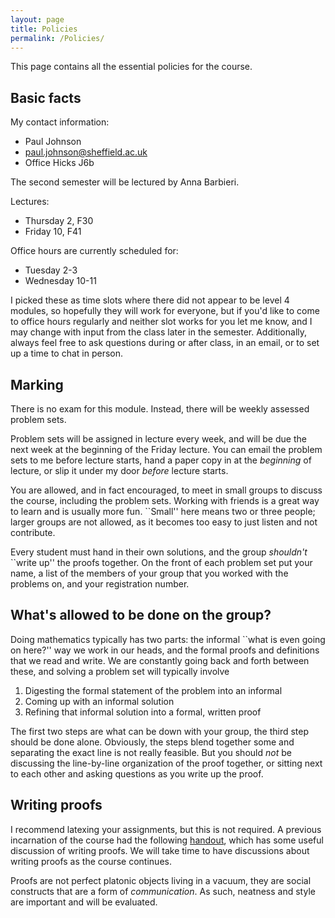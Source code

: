 ```yaml
---
layout: page
title: Policies
permalink: /Policies/
---
```


This page contains all the essential policies for the course.  

Basic facts
------

My contact information:

 - Paul Johnson
 - paul.johnson@sheffield.ac.uk
 - Office Hicks J6b

The second semester will be lectured by Anna Barbieri.

Lectures:
 - Thursday 2, F30
 - Friday 10, F41

Office hours are currently scheduled for:
 - Tuesday 2-3
 - Wednesday 10-11
 
I picked these as time slots where there did not appear to be level 4 modules, so hopefully they will work for everyone, but if you'd like to come to office hours regularly and neither slot works for you let me know, and I may change with input from the class later in the semester.  Additionally, always feel free to ask questions during or after class, in an email, or to set up a time to chat in person.

Marking
------

There is no exam for this module.  Instead, there will be weekly assessed problem sets.

Problem sets will be assigned in lecture every week, and will be due the next week at the beginning of the Friday lecture.  You can email the problem sets to me before lecture starts, hand a paper copy in at the *beginning* of lecture, or slip it under my door *before* lecture starts.  

You are allowed, and in fact encouraged, to meet in small groups to discuss the course, including the problem sets.  Working with friends is a great way to learn and is usually more fun.  ``Small'' here means two or three people; larger groups are not allowed, as it becomes too easy to just listen and not contribute.  

Every student must hand in their own solutions, and the group *shouldn't* ``write up'' the proofs together.  On the front of each problem set put your name, a list of the members of your group that you worked with the problems on, and your registration number.

What's allowed to be done on the group?
----------------------------------------

Doing mathematics typically has two parts: the informal ``what is even going on here?'' way we work in our heads, and the formal proofs and definitions that we read and write.  We are constantly going back and forth between these, and solving a problem set will typically involve

 1. Digesting the formal statement of the problem into an informal 
 2. Coming up with an informal solution
 3. Refining that informal solution into a formal, written proof

The first two steps are what can be down with your group, the third step should be done alone.   Obviously, the steps blend together some and separating the exact line is not really feasible.  But you should *not* be discussing the line-by-line organization of the proof together, or sitting next to each other and asking questions as you write up the proof.

Writing proofs
--------------

I recommend latexing your assignments, but this is not required.  A previous incarnation of the course had the following [handout](../mas439problemguidelines.pdf), which has some useful discussion of writing proofs.  We will take time to have discussions about writing proofs as the course continues.

Proofs are not perfect platonic objects living in a vacuum, they are social constructs that are a form of *communication*.  As such, neatness and style are important and will be evaluated.
